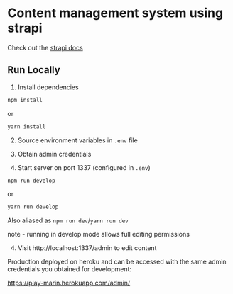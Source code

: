 # Content management system using strapi

Check out the [strapi docs](http://strapi.io/documentation/developer-docs)

## Run Locally

1. Install dependencies

```bash
npm install
```

or 

```bash
yarn install
```

2. Source environment variables in `.env` file

3. Obtain admin credentials

3. Start server on port 1337 (configured in `.env`)

```bash
npm run develop
```

or

```bash
yarn run develop
```

Also aliased as `npm run dev`/`yarn run dev`

note - running in develop mode allows full editing permissions

4. Visit http://localhost:1337/admin to edit content

Production deployed on heroku and can be accessed with the same admin credentials you obtained for development:

https://play-marin.herokuapp.com/admin/
